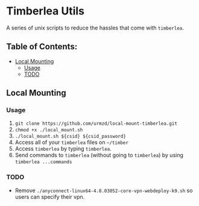 # Timberlea Utils

A series of unix scripts to reduce the hassles that come with `timberlea`.

## Table of Contents:

- [Local Mounting](#local-mounting)
  - [Usage](#local-mounting#usage) 
  - [TODO](#local-mounting#todo)

## Local Mounting
<h3 id="local-mounting#usage">Usage</h3>

1. `git clone https://github.com/urmzd/local-mount-timberlea.git`
2. `chmod +x ./local_mount.sh`
3. `./local_mount.sh ${csid} ${csid_password}`
4. Access all of your `timberlea` files on `~/timber`
5. Access `timberlea` by typing `timberlea`.
6. Send commands to `timberlea` (without going to `timberlea`) by using `timberlea ...commands`

<h3 id="local-mounting#todo">TODO</h3>

- Remove `./anyconnect-linux64-4.8.03052-core-vpn-webdeploy-k9.sh` so users can specify their vpn.
